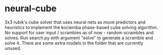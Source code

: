 # neural-cube
3x3 rubik's cube solver that uses neural nets as move predictors and heuristics
to implement the kociemba phase-based cube solving algorithm.
No support for user input / scrambles as of now - random scrambles and solves.
Run search.py with argument "solve" to generate a scramble and solve it.
There are some extra models in the folder that are currently unused.
